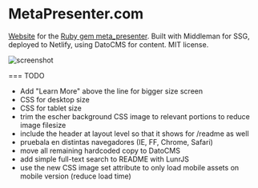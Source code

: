 # MetaPresenter.com

[Website](https://metapresenter.com) for the [Ruby gem meta_presenter](https://github.com/szTheory/meta_presenter). Built with Middleman for SSG, deployed to Netlify, using DatoCMS for content. MIT license.

![screenshot](https://user-images.githubusercontent.com/28652/50430935-fe87b780-0894-11e9-86a6-b3fda43abbad.jpeg)

=== TODO
* Add "Learn More" above the line for bigger size screen
* CSS for desktop size
* CSS for tablet size
* trim the escher background CSS image to relevant portions to reduce image filesize
* include the header at layout level so that it shows for /readme as well
* pruebala en distintas navegadores (IE, FF, Chrome, Safari)
* move all remaining hardcoded copy to DatoCMS
* add simple full-text search to README with LunrJS
* use the new CSS image set attribute to only load mobile assets on mobile version (reduce load time)